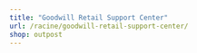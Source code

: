 ```yaml
---
title: "Goodwill Retail Support Center"
url: /racine/goodwill-retail-support-center/
shop: outpost
---
```

